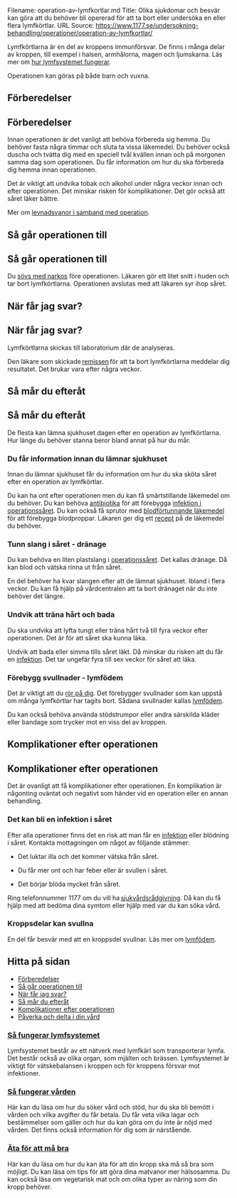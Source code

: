 Filename: operation-av-lymfkortlar.md
Title: Olika sjukdomar och besvär kan göra att du behöver bli opererad för att ta bort eller undersöka en eller flera lymfkörtlar.
URL Source: https://www.1177.se/undersokning-behandling/operationer/operation-av-lymfkortlar/

Lymfkörtlarna är en del av kroppens immunförsvar. De finns i många delar av kroppen, till exempel i halsen, armhålorna, magen och ljumskarna. Läs mer om [hur lymfsystemet fungerar](https://www.1177.se/liv--halsa/sa-fungerar-kroppen/lymfsystemet/).

Operationen kan göras på både barn och vuxna.

Förberedelser
-------------

Förberedelser
-------------

Innan operationen är det vanligt att behöva förbereda sig hemma. Du behöver fasta några timmar och sluta ta vissa läkemedel. Du behöver också duscha och tvätta dig med en speciell tvål kvällen innan och på morgonen samma dag som operationen. Du får information om hur du ska förbereda dig hemma innan operationen.

Det är viktigt att undvika tobak och alkohol under några veckor innan och efter operationen. Det minskar risken för komplikationer. Det gör också att såret läker bättre.

Mer om [levnadsvanor i samband med operation](https://www.1177.se/undersokning-behandling/operationer/fore-och-efter-operation/levnadsvanor-i-samband-med-operation/).

Så går operationen till
-----------------------

Så går operationen till
-----------------------

Du [sövs med narkos](https://www.1177.se/undersokning-behandling/operationer/fore-och-efter-operation/narkos/) före operationen. Läkaren gör ett litet snitt i huden och tar bort lymfkörtlarna. Operationen avslutas med att läkaren syr ihop såret.

När får jag svar?
-----------------

När får jag svar?
-----------------

Lymfkörtlarna skickas till laboratorium där de analyseras.

Den läkare som skickade [remissen](https://www.1177.se/sa-fungerar-varden/att-valja-vardmottagning/remiss/) för att ta bort lymfkörtlarna meddelar dig resultatet. Det brukar vara efter några veckor.

Så mår du efteråt
-----------------

Så mår du efteråt
-----------------

De flesta kan lämna sjukhuset dagen efter en operation av lymfkörtlarna. Hur länge du behöver stanna beror bland annat på hur du mår.

### Du får information innan du lämnar sjukhuset

Innan du lämnar sjukhuset får du information om hur du ska sköta såret efter en operation av lymfkörtlar.

Du kan ha ont efter operationen men du kan få smärtstillande läkemedel om du behöver. Du kan behöva [antibiotika](https://www.1177.se/undersokning-behandling/behandling-med-lakemedel/lakemedel-utifran-diagnos/antibiotika/) för att förebygga [infektion i operationssåret](https://www.1177.se/undersokning-behandling/operationer/fore-och-efter-operation/operationssar/#section-10578). Du kan också få sprutor med [blodförtunnande läkemedel](https://www.1177.se/undersokning-behandling/behandling-med-lakemedel/lakemedel-utifran-diagnos/blodfortunnande-lakemedel/) för att förebygga blodproppar. Läkaren ger dig ett [recept](https://www.1177.se/undersokning-behandling/behandling-med-lakemedel/att-fa-recept-och-att-kopa-lakemedel/nar-du-far-ett-recept/) på de läkemedel du behöver.

### Tunn slang i såret - dränage

Du kan behöva en liten plastslang i [operationssåret](https://www.1177.se/undersokning-behandling/operationer/fore-och-efter-operation/operationssar/). Det kallas dränage. Då kan blod och vätska rinna ut från såret.

En del behöver ha kvar slangen efter att de lämnat sjukhuset. Ibland i flera veckor. Du kan få hjälp på vårdcentralen att ta bort dränaget när du inte behöver det längre.

### Undvik att träna hårt och bada

Du ska undvika att lyfta tungt eller träna hårt två till fyra veckor efter operationen. Det är för att såret ska kunna läka.

Undvik att bada eller simma tills såret läkt. Då minskar du risken att du får en [infektion](https://www.1177.se/sjukdomar--besvar/infektioner/infektion-och-inflammation/). Det tar ungefär fyra till sex veckor för såret att läka.

### Förebygg svullnader - lymfödem

Det är viktigt att du [rör på dig](https://www.1177.se/liv--halsa/fysisk-aktivitet-och-traning/vardagsmotion/). Det förebygger svullnader som kan uppstå om många lymfkörtlar har tagits bort. Sådana svullnader kallas [lymfödem](https://www.1177.se/sjukdomar--besvar/hjarta-och-blodkarl/lymfkortlar/lymfodem/).

Du kan också behöva använda stödstrumpor eller andra särskilda kläder eller bandage som trycker mot en viss del av kroppen.

Komplikationer efter operationen
--------------------------------

Komplikationer efter operationen
--------------------------------

Det är ovanligt att få komplikationer efter operationen. En komplikation är någonting oväntat och negativt som händer vid en operation eller en annan behandling.

### Det kan bli en infektion i såret 

Efter alla operationer finns det en risk att man får en [infektion](https://www.1177.se/sjukdomar--besvar/infektioner/infektion-och-inflammation/) eller blödning i såret. Kontakta mottagningen om något av följande stämmer:

*   Det luktar illa och det kommer vätska från såret. 

*   Du får mer ont och har feber eller är svullen i såret. 
*   Det börjar blöda mycket från såret. 

Ring telefonnummer 1177 om du vill ha [sjukvårdsrådgivning](https://www.1177.se/om-1177/nar-du-ringer-1177/nar-du-ringer-1177/). Då kan du få hjälp med att bedöma dina symtom eller hjälp med var du kan söka vård.

### Kroppsdelar kan svullna

En del får besvär med att en kroppsdel svullnar. Läs mer om [lymfödem](https://www.1177.se/sjukdomar--besvar/hjarta-och-blodkarl/lymfkortlar/lymfodem/).

Hitta på sidan
--------------

*   [Förberedelser](https://www.1177.se/undersokning-behandling/operationer/operation-av-lymfkortlar/#section-214594)
*   [Så går operationen till](https://www.1177.se/undersokning-behandling/operationer/operation-av-lymfkortlar/#section-214595)
*   [När får jag svar?](https://www.1177.se/undersokning-behandling/operationer/operation-av-lymfkortlar/#section-214596)
*   [Så mår du efteråt](https://www.1177.se/undersokning-behandling/operationer/operation-av-lymfkortlar/#section-214597)
*   [Komplikationer efter operationen](https://www.1177.se/undersokning-behandling/operationer/operation-av-lymfkortlar/#section-214602)
*   [Påverka och delta i din vård](https://www.1177.se/undersokning-behandling/operationer/operation-av-lymfkortlar/#section-214611)

### [Så fungerar lymfsystemet](https://www.1177.se/liv--halsa/sa-fungerar-kroppen/lymfsystemet/)

Lymfsystemet består av ett nätverk med lymfkärl som transporterar lymfa. Det består också av olika organ, som mjälten och brässen. Lymfsystemet är viktigt för vätskebalansen i kroppen och för kroppens försvar mot infektioner.

### [Så fungerar vården](https://www.1177.se/sa-fungerar-varden/)

Här kan du läsa om hur du söker vård och stöd, hur du ska bli bemött i vården och vilka avgifter du får betala. Du får veta vilka lagar och bestämmelser som gäller och hur du kan göra om du inte är nöjd med vården. Det finns också information för dig som är närstående.

### [Äta för att må bra](https://www.1177.se/liv--halsa/ata-for-att-ma-bra/)

Här kan du läsa om hur du kan äta för att din kropp ska må så bra som möjligt. Du kan läsa om tips för att göra dina matvanor mer hälsosamma. Du kan också läsa om vegetarisk mat och om olika typer av näring som din kropp behöver.